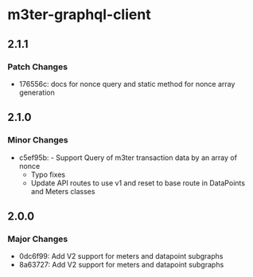 # m3ter-graphql-client

## 2.1.1

### Patch Changes

- 176556c: docs for nonce query and static method for nonce array generation

## 2.1.0

### Minor Changes

- c5ef95b: - Support Query of m3ter transaction data by an array of nonce
  - Typo fixes
  - Update API routes to use v1 and reset to base route in DataPoints and Meters classes

## 2.0.0

### Major Changes

- 0dc6f99: Add V2 support for meters and datapoint subgraphs
- 8a63727: Add V2 support for meters and datapoint subgraphs
